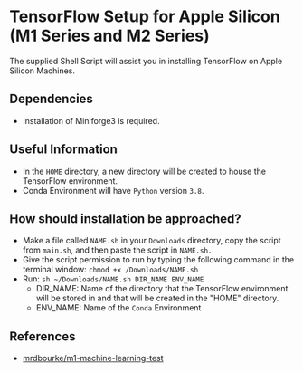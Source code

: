 # TensorFlow Setup for Apple Silicon (M1 Series and M2 Series)

The supplied Shell Script will assist you in installing TensorFlow on Apple Silicon Machines.

## Dependencies
* Installation of Miniforge3 is required.

## Useful Information
* In the `HOME` directory, a new directory will be created to house the TensorFlow environment.
* Conda Environment will have `Python` version `3.8`.

## How should installation be approached?
* Make a file called `NAME.sh` in your `Downloads` directory, copy the script from `main.sh`, and then paste the script in `NAME.sh.` 
* Give the script permission to run by typing the following command in the terminal window: `chmod +x /Downloads/NAME.sh`
* Run: `sh ~/Downloads/NAME.sh DIR_NAME ENV_NAME`
  * DIR_NAME: Name of the directory that the TensorFlow environment will be stored in and that will be created in the "HOME" directory.
  * ENV_NAME: Name of the `Conda` Environment

## References
* [mrdbourke/m1-machine-learning-test](https://github.com/mrdbourke/m1-machine-learning-test)

